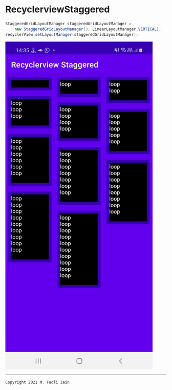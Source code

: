 # RecyclerviewStaggered

```java
StaggeredGridLayoutManager staggeredGridLayoutManager =
    new StaggeredGridLayoutManager(3, LinearLayoutManager.VERTICAL);
recyclerView.setLayoutManager(staggeredGridLayoutManager);
```

![](https://github.com/gzeinnumer/RecyclerviewStaggered/blob/master/preview/preview_1.jpg)

---

```
Copyright 2021 M. Fadli Zein
```